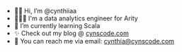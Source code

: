 - 👋🏾 Hi, I’m @cynthiiaa
- 👩🏾‍💻 I'm a data analytics engineer for Arity
- 🌱 I’m currently learning Scala
- ✨ Check out my blog @ [cynscode.com](https://cynscode.com)
- 📨 You can reach me via email: cynthia@cynscode.com

<!---
cynthiiaa/cynthiiaa is a ✨ special ✨ repository because its `README.md` (this file) appears on your GitHub profile.
You can click the Preview link to take a look at your changes.

- 💞️ I’m looking to collaborate on ...
--->
